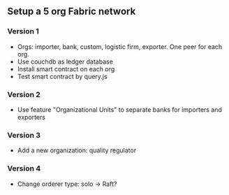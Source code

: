 ## Setup a 5 org Fabric network

### Version 1

* Orgs: importer, bank, custom, logistic firm, exporter. One peer for each org.
* Use couchdb as ledger database
* Install smart contract on each org
* Test smart contract by query.js

### Version 2

* Use feature "Organizational Units" to separate banks for importers and exporters 

### Version 3

- Add a new organization: quality regulator 

### Version 4

- Change orderer type: solo -> Raft? 


